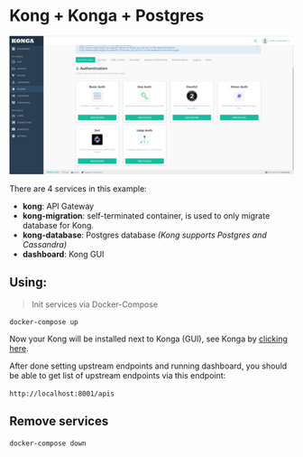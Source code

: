 # Kong + Konga + Postgres

![demo](demo.png)

There are 4 services in this example:
- **kong**: API Gateway
- **kong-migration**: self-terminated container, is used to only migrate database for Kong.
- **kong-database**: Postgres database *(Kong supports Postgres and Cassandra)*
- **dashboard**: Kong GUI

##  Using:
> Init services via Docker-Compose
```
docker-compose up
```

Now your Kong will be installed next to Konga (GUI), see Konga by [clicking here](http://localhost:1337).

After done setting upstream endpoints and running dashboard, you should be able to get list of upstream endpoints via this endpoint:

``` http://localhost:8001/apis ```

## Remove services
```
docker-compose down
```
